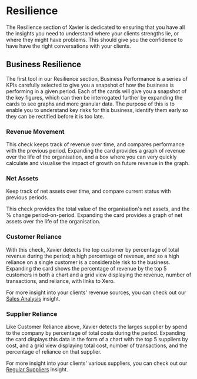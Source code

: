 ---
---

# Resilience
The Resilience section of Xavier is dedicated to ensuring that you have all the insights you need to understand where 
your clients strengths lie, or where they might have problems. 
This should give you the confidence to have have the right conversations with your clients. 

## Business Resilience

The first tool in our Resilience section, Business Performance is a series of KPIs carefully selected to give you a snapshot of how the business is performing in a 
given period. Each of the cards will give you a snapshot of the key figures, which can then be interrogated further by 
expanding the cards to see graphs and more granular data.
The purpose of this is to enable you to understand key risks for this business, identify them early so they can be 
rectified before it is too late.

### Revenue Movement

This check keeps track of revenue over time, and compares performance with the previous period. 
Expanding the card provides a graph of revenue over the life of the organisation, and a box where you can very quickly 
calculate and visualise the impact of growth on future revenue in the graph.

### Net Assets

Keep track of net assets over time, and compare current status with previous periods.

This check provides the total value of the organisation's net assets, and the % change period-on-period. Expanding the 
card provides a graph of net assets over the life of the organisation. 

### Customer Reliance

With this check, Xavier detects the top customer by percentage of total revenue during the period; a high percentage of revenue, and so a 
high reliance on a single customer is a considerable risk to the business.
Expanding the card shows the percentage of revenue by the top 5 customers in both a chart and a grid view displaying the 
revenue, number of transactions, and reliance, with links to Xero.   

For more insight into your clients' revenue sources, you can check out our [Sales Analysis](/insights.html#sales-analysis) insight. 

### Supplier Reliance

Like Customer Reliance above, Xavier detects the larges supplier by spend to the company by percentage of total costs during the period. 
Expanding the card displays this data in the form of a chart with the top 5 suppliers by cost, and a grid view displaying 
total cost, number of transactions, and the percentage of reliance on that supplier.  

For more insight into your clients' various suppliers, you can check out our [Regular Suppliers](/insights.html#regular-suppliers) insight.
